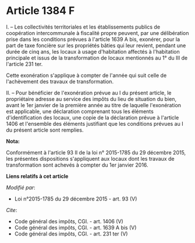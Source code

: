 # Article 1384 F

I. – Les collectivités territoriales et les établissements publics de coopération intercommunale à fiscalité propre peuvent,
par une délibération prise dans les conditions prévues à l'article 1639 A bis, exonérer, pour la part de taxe foncière sur
les propriétés bâties qui leur revient, pendant une durée de cinq ans, les locaux à usage d'habitation affectés à
l'habitation principale et issus de la transformation de locaux mentionnés au 1° du III de l'article 231 ter. 

Cette exonération s'applique à compter de l'année qui suit celle de l'achèvement des travaux de transformation. 

II. – Pour bénéficier de l'exonération prévue au I du présent article, le propriétaire adresse au service des impôts du lieu
de situation du bien, avant le 1er janvier de la première année au titre de laquelle l'exonération est applicable, une
déclaration comprenant tous les éléments d'identification des locaux, une copie de la déclaration prévue à l'article 1406 et
l'ensemble des éléments justifiant que les conditions prévues au I du présent article sont remplies.

**Nota:**

Conformément à l'article 93 II de la loi n° 2015-1785 du 29 décembre 2015, les présentes dispositions s'appliquent aux locaux
dont les travaux de transformation sont achevés à compter du 1er janvier 2016.

**Liens relatifs à cet article**

_Modifié par_:

  - Loi n°2015-1785 du 29 décembre 2015 - art. 93 (V)

_Cite_:

  - Code général des impôts, CGI. - art. 1406 (V)
  - Code général des impôts, CGI. - art. 1639 A bis (V)
  - Code général des impôts, CGI. - art. 231 ter (V)
